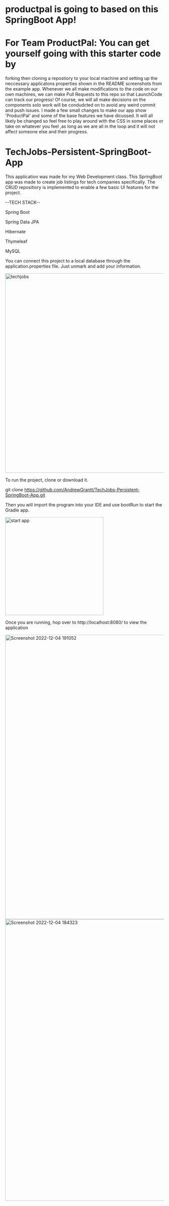 # productpal is going to based on this SpringBoot App!
# For Team ProductPal: You can get yourself going with this starter code by
forking then cloning a repostiory to your local machine and setting up the neccessary applicatons properties shown in the README screenshots from the example app.
Whenever we all make modifications to the code on our own machines, we can make Pull Requests to this repo so that LaunchCode can track our progress!
Of course, we will all make decisions on the components solo work will be condudcted on to avoid any weird commit and push issues. I made a few small changes to make our app show 'ProductPal' and some of the base features we have dicussed. 
It will all likely be changed so feel free to play around with the CSS in some places or take on whatever you feel ,as long as we are all in the loop and it will not affect someone else and their progress. 


# TechJobs-Persistent-SpringBoot-App
This application was made for my Web Development class. This SpringBoot app was made to create job listings for tech companies specifically. 
The CRUD repositiory is implemented to enable a few basic UI features for the project. 

--TECH STACK--

Spring Boot

Spring Data JPA

Hibernate

Thymeleaf

MySQL

 
 
 You can connect this project to a local database through the application.properties file. 
Just unmark and add your information.

<img width="635" alt="techjobs" src="https://user-images.githubusercontent.com/108322842/205528580-7348ed0a-607e-410a-9f1f-55fc1ce726c8.png">

To run the project, clone or download it.

git clone https://github.com/AndrewGrantt/TechJobs-Persistent-SpringBoot-App.git

Then you will import the program into your IDE and use bootRun to start the Gradle app. 

<img width="312" alt="start app" src="https://user-images.githubusercontent.com/108322842/205528596-02e915ee-f759-42d0-be7c-280104d18eee.png">

Once you are running, hop over to http://localhost:8080/ to view the application 


<img width="905" alt="Screenshot 2022-12-04 191052" src="https://user-images.githubusercontent.com/108322842/205528605-f91960f3-97cc-46f3-b930-bf10bdaf5eed.png">

<img width="896" alt="Screenshot 2022-12-04 184323" src="https://user-images.githubusercontent.com/108322842/205528602-acb04fed-e93a-4c77-8835-874b0d9354dd.png">

